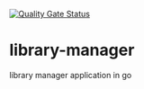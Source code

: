 [![Quality Gate Status](https://sonarcloud.io/api/project_badges/measure?project=sudipbhandari126_library-manager&metric=alert_status)](https://sonarcloud.io/dashboard?id=sudipbhandari126_library-manager)

# library-manager
library manager application in go


